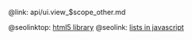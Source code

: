 @link: api/ui.view_$scope_other.md

@seolinktop: [html5 library](https://webix.com)
@seolink: [lists in javascript](https://webix.com/widget/list/)